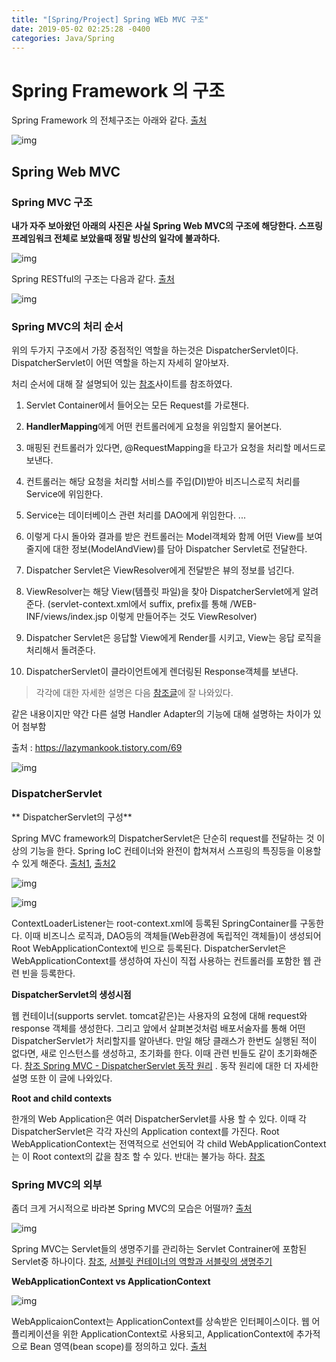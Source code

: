 ```yaml
---
title: "[Spring/Project] Spring WEb MVC 구조"
date: 2019-05-02 02:25:28 -0400
categories: Java/Spring
---
```




# Spring Framework 의 구조

Spring Framework 의 전체구조는 아래와 같다. [출처](<http://www.increpas.pe.kr/worker_course1.html?num=2&c_type=3>)

![img](http://increpas.com/ems/upload/images/springframework.png)



## Spring Web MVC

### Spring MVC 구조

**내가 자주 보아왔던 아래의 사진은 사실 Spring Web MVC의 구조에 해당한다. 스프링 프레임워크 전체로 보았을때 정말 빙산의 일각에 불과하다.** 

![img](https://t1.daumcdn.net/cfile/tistory/9934E4335A0E8EA01F)



Spring RESTful의 구조는 다음과 같다. [출처](<https://jeong-pro.tistory.com/96>)

![img](https://t1.daumcdn.net/cfile/tistory/99F609335A0E8EA010)



### Spring MVC의 처리 순서

위의 두가지 구조에서 가장 중점적인 역할을 하는것은 DispatcherServlet이다.  DispatcherServlet이 어떤 역할을 하는지 자세히 알아보자. 

처리 순서에 대해 잘 설명되어 있는 [참조](<https://jeong-pro.tistory.com/96>)사이트를 참조하였다.



1. Servlet Container에서 들어오는 모든 Request를 가로챈다.  

2. **HandlerMapping**에게 어떤 컨트롤러에게 요청을 위임할지 물어본다.

3. 매핑된 컨트롤러가 있다면, @RequestMapping을 타고가 요청을 처리할 메서드로 보낸다.

4. 컨트롤러는 해당 요청을 처리할 서비스를 주입(DI)받아 비즈니스로직 처리를 Service에 위임한다.
5. Service는 데이터베이스 관련 처리를 DAO에게 위임한다.
   ...
6. 이렇게 다시 돌아와 결과를 받은 컨트롤러는 Model객체와 함께 어떤 View를 보여줄지에 대한 정보(ModelAndView)를 담아 Dispatcher Servlet로 전달한다.
7. Dispatcher Servlet은 ViewResolver에게 전달받은 뷰의 정보를 넘긴다.
8. ViewResolver는 해당 View(템플릿 파일)을 찾아 DispatcherServlet에게 알려준다. 
   (servlet-context.xml에서 suffix, prefix를 통해 /WEB-INF/views/index.jsp 이렇게 만들어주는 것도 ViewResolver)
9. Dispatcher Servlet은 응답할 View에게 Render를 시키고, View는 응답 로직을 처리해서 돌려준다.
10. DispatcherServlet이 클라이언트에게 렌더링된 Response객체를 보낸다.

 

> 각각에 대한 자세한 설명은 다음 [참조글](<https://www.baeldung.com/spring-dispatcherservlet>)에 잘 나와있다. 



같은 내용이지만 약간 다른 설명 Handler Adapter의 기능에 대해 설명하는 차이가 있어 첨부함

출처 : https://lazymankook.tistory.com/69

![img](https://t1.daumcdn.net/cfile/tistory/99C231465B504E531A)

### DispatcherServlet

** DispatcherServlet의 구성**

Spring MVC framework의 DispatcherServlet은 단순히 request를 전달하는 것 이상의 기능을 한다. Spring IoC 컨테이너와 완전이 합쳐져서 스프링의 특징등을 이용할 수 있게 해준다. [출처1](<https://minwan1.github.io/2018/05/28/2018-05-28-spring-mvc/>), [출처2](<https://minwan1.github.io/2017/10/08/2017-10-08-Spring-Container,Servlet-Container/>)



![img](https://i.imgur.com/IUf4orm.png)

![img](https://i.imgur.com/PlDF42i.png)

ContextLoaderListener는 root-context.xml에 등록된 SpringContainer를 구동한다. 이때 비즈니스 로직과, DAO등의 객체들(Web환경에 독립적인 객체들)이 생성되어 Root WebApplicationContext에 빈으로 등록된다. DispatcherServlet은 WebApplicationContext를 생성하여 자신이 직접 사용하는 컨트롤러를 포함한 웹 관련 빈을   등록한다. 



**DispatcherServlet의 생성시점**

  웹 컨테이너(supports servlet. tomcat같은)는 사용자의 요청에 대해 request와 response 객체를 생성한다. 그리고 앞에서 살펴본것처럼 배포서술자를 통해 어떤 DispatcherServlet가 처리할지를 알아낸다. 만일 해당 클래스가 한번도 실행된 적이 없다면, 새로 인스턴스를 생성하고, 초기화를 한다. 이때 관련 빈들도 같이 초기화해준다. [참조   Spring MVC - DispatcherServlet 동작 원리](<https://jess-m.tistory.com/15>) . 동작 원리에 대한 더 자세한 설명 또한 이 글에 나와있다.



**Root and child contexts**

한개의 Web Application은 여러 DispatcherServlet를 사용 할 수 있다. 이때 각 DispatcherServlet은 각각 자신의 Application context를 가진다. Root WebApplicationContext는 전역적으로 선언되어 각 child WebApplicationContext는 이 Root context의 값을 참조 할 수 있다. 반대는 불가능 하다. [참조](<https://howtodoinjava.com/spring-mvc/contextloaderlistener-vs-dispatcherservlet/>)

 

### Spring MVC의 외부

좀더 크게 거시적으로 바라본 Spring MVC의 모습은 어떨까? [출처](https://jojoldu.tistory.com/28)

![img](https://t1.daumcdn.net/cfile/tistory/2236F14757BBD25119)



Spring MVC는 Servlet들의 생명주기를 관리하는 Servlet Contrainer에 포함된 Servlet중 하나이다. [참조](https://jojoldu.tistory.com/28), [서블릿 컨테이너의 역할과 서블릿의 생명주기](<https://minwan1.github.io/2017/10/08/2017-10-08-Spring-Container,Servlet-Container/>)



**WebApplicationContext vs ApplicationContext**



![img](https://t1.daumcdn.net/cfile/tistory/276A9339579B5CDB2C)

WebApplicaionContext는  ApplicationContext를 상속받은 인터페이스이다. 웹 어플리케이션을 위한 ApplicationContext로 사용되고, ApplicationContext에 추가적으로 Bean 영역(bean scope)를 정의하고 있다. [출처](<https://jojoldu.tistory.com/28>)